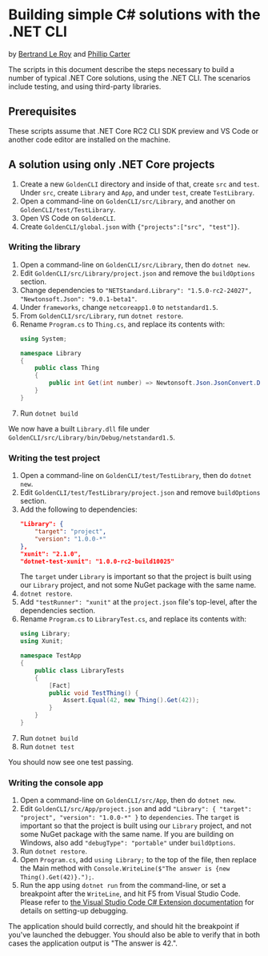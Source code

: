Building simple C# solutions with the .NET CLI
==============================================

by [Bertrand Le Roy](https://github.com/bleroy) and [Phillip Carter](https://github.com/cartermp)

The scripts in this document describe the steps necessary to build a number of typical .NET Core solutions, using the .NET CLI. The scenarios include testing, and using third-party libraries.

Prerequisites
-------------

These scripts assume that .NET Core RC2 CLI SDK preview and VS Code or another code editor are installed on the machine.

A solution using only .NET Core projects
----------------------------------------

1. Create a new `GoldenCLI` directory and inside of that, create `src` and `test`. Under `src`, create `Library` and `App`, and under `test`, create `TestLibrary`.
2. Open a command-line on `GoldenCLI/src/Library`, and another on `GoldenCLI/test/TestLibrary`.
3. Open VS Code on `GoldenCLI`.
4. Create `GoldenCLI/global.json` with `{"projects":["src", "test"]}`.

### Writing the library

1. Open a command-line on `GoldenCLI/src/Library`, then do `dotnet new`.
2. Edit `GoldenCLI/src/Library/project.json` and remove the `buildOptions` section.
3. Change dependencies to `"NETStandard.Library": "1.5.0-rc2-24027", "Newtonsoft.Json": "9.0.1-beta1"`.
4. Under `frameworks`, change `netcoreapp1.0` to `netstandard1.5`.
5. From `GoldenCLI/src/Library`, run  `dotnet restore`.
6. Rename `Program.cs` to `Thing.cs`, and replace its contents with:
    ```csharp
    using System;

    namespace Library
    {
        public class Thing
        {
            public int Get(int number) => Newtonsoft.Json.JsonConvert.DeserializeObject<int>($"{number}");
        }
    }
    ```
7. Run `dotnet build`

We now have a built `Library.dll` file under `GoldenCLI/src/Library/bin/Debug/netstandard1.5`.

### Writing the test project

1. Open a command-line on `GoldenCLI/test/TestLibrary`, then do `dotnet new`.
2. Edit `GoldenCLI/test/TestLibrary/project.json` and remove `buildOptions` section.
3. Add the following to dependencies:
    ```json
    "Library": {
        "target": "project",
        "version": "1.0.0-*"
    },
    "xunit": "2.1.0",
    "dotnet-test-xunit": "1.0.0-rc2-build10025"
    ```
    The `target` under `Library` is important so that the project is built using our `Library` project, and not some NuGet package with the same name.
4. `dotnet restore`.
5. Add `"testRunner": "xunit"` at the `project.json` file's top-level, after the dependencies section.
6. Rename `Program.cs` to `LibraryTest.cs`, and replace its contents with:
    ```csharp
    using Library;
    using Xunit;

    namespace TestApp
    {
        public class LibraryTests
        {
            [Fact]
            public void TestThing() {
                Assert.Equal(42, new Thing().Get(42));
            }
        }
    }
    ```
7. Run `dotnet build`
8. Run `dotnet test`

You should now see one test passing.

### Writing the console app

1. Open a command-line on `GoldenCLI/src/App`, then do `dotnet new`.
2. Edit `GoldenCLI/src/App/project.json` and add `"Library": { "target": "project", "version": "1.0.0-*" }` to `dependencies`. The `target` is important so that the project is built using our `Library` project, and not some NuGet package with the same name. If you are building on Windows, also add `"debugType": "portable"` under `buildOptions`.
3. Run `dotnet restore`.
4. Open `Program.cs`, add `using Library;` to the top of the file, then replace the Main method with `Console.WriteLine($"The answer is {new Thing().Get(42)}.");`.
5. Run the app using `dotnet run` from the command-line, or set a breakpoint after the `WriteLine`, and hit F5 from Visual Studio Code. Please refer to [the Visual Studio Code C# Extension documentation](https://github.com/OmniSharp/omnisharp-vscode/blob/master/debugger.md) for details on setting-up debugging.

The application should build correctly, and should hit the breakpoint if you've launched the debugger. You should also be able to verify that in both cases the application output is "The answer is 42.".
